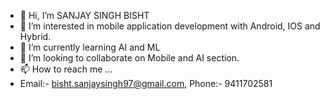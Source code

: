 - 👋 Hi, I’m SANJAY SINGH BISHT
- 👀 I’m interested in mobile application development with Android, IOS and Hybrid.
- 🌱 I’m currently learning AI and ML
- 💞️ I’m looking to collaborate on Mobile and AI section.
- 📫 How to reach me ... 
- Email:- bisht.sanjaysingh97@gmail.com, Phone:- 9411702581

<!---
sanjaysingh1990/sanjaysingh1990 is a ✨ special ✨ repository because its `README.md` (this file) appears on your GitHub profile.
You can click the Preview link to take a look at your changes.
--->
